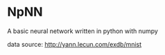 # NpNN
A basic neural network written in python with numpy

data source: http://yann.lecun.com/exdb/mnist

